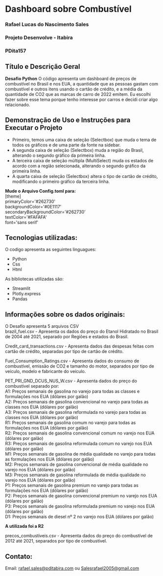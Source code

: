 # Dashboard sobre Combustível

### Rafael Lucas do Nascimento Sales
### Projeto Desenvolve - Itabira
### PDita157

## Título e Descrição Geral

**Desafio Python**
O código apresenta um dashboard de preços de combustível no Brasil e nos EUA, a quantidade que as pessoas gastam com combustível e outros itens usando o cartão de crédito, e a média da quantidade de CO2 que as marcas de carro de 2022 emitem. Eu escolhi fazer sobre esse tema porque tenho interesse por carros e decidi criar algo relacionado.

## Demonstração de Uso e Instruções para Executar o Projeto

- Primeiro, temos uma caixa de seleção (Selectbox) que muda o tema de todos os gráficos e de uma parte da fonte na sidebar.
- A segunda caixa de seleção (Selectbox) muda a região do Brasil, alterando o segundo gráfico da primeira linha.
- A terceira caixa de seleção múltipla (MultiSelect) muda os estados de acordo com a região selecionada, alterando o segundo gráfico da primeira linha.
- A quarta caixa de seleção (Selectbox) altera o tipo de cartão de crédito, modificando o primeiro gráfico da terceira linha.

**Mude o Arquivo Config.toml para:**  
[theme]  
primaryColor='#262730'  
backgroundColor='#0E1117'  
secondaryBackgroundColor='#262730'  
textColor='#FAFAFA'  
font='sans serif'  


## Tecnologias utilizadas:  
O codigo apresenta as seguintes linguagues:
-  Python
-  Css
-  Html


As bibliotecas utilizadas são:
- Streamlit
- Plotly.express
- Pandas  

## Informações sobre os dados originais:
O Desafio apresenta 5 arquivos CSV  
brazil_fuel.csv - Apresenta os dados do preço do Etanol Hidratado no Brasil de 2004 até 2021, separado por Regiões e estados do Brasil.  

Credit_card_transactions.csv - Apresenta dados das despesas feitas com cartão de crédito, separadas por tipo de cartão de crédito.  

Fuel_Consumption_Ratings.csv - Apresenta dados do consumo de combustível, emissão de CO2 e tamanho do motor, separados por tipo de veículo, modelo e fabricante do veículo.  

PET_PRI_GND_DCUS_NUS_W.csv - Apresenta dados do preço do combustivel separado por:  
A1: Preços semanais de gasolina no varejo para todas as classes e formulações nos EUA (dólares por galão)  
A2: Preços semanais de gasolina convencional no varejo para todas as classes nos EUA (dólares por galão)  
A3: Preços semanais de gasolina reformulada no varejo para todas as classes nos EUA (dólares por galão)  
R1: Preços semanais de gasolina comum no varejo para todas as formulações nos EUA (dólares por galão)  
R2: Preços semanais de gasolina convencional comum no varejo nos EUA (dólares por galão)  
R3: Preços semanais de gasolina reformulada comum no varejo nos EUA (dólares por galão)  
M1: Preços semanais de gasolina de média qualidade no varejo para todas as formulações nos EUA (dólares por galão)  
M2: Preços semanais de gasolina convencional de média qualidade no varejo nos EUA (dólares por galão)  
M3: Preços semanais de gasolina reformulada de média qualidade no varejo nos EUA (dólares por galão)  
P1: Preços semanais de gasolina premium no varejo para todas as formulações nos EUA (dólares por galão)  
P2: Preços semanais de gasolina convencional premium no varejo nos EUA (dólares por galão)  
P3: Preços semanais de gasolina reformulada premium no varejo nos EUA (dólares por galão)  
D1: Preços semanais de diesel nº 2 no varejo nos EUA (dólares por galão)  

**A utilizada foi a R2**

precos_combustiveis.csv - Apresenta dados do preço do combustível de 2012 até 2021, separados por tipo de combustível.  


## Contato:  
Email: rafael.sales@pditabira.com ou Salesrafael2005@gmail.com



